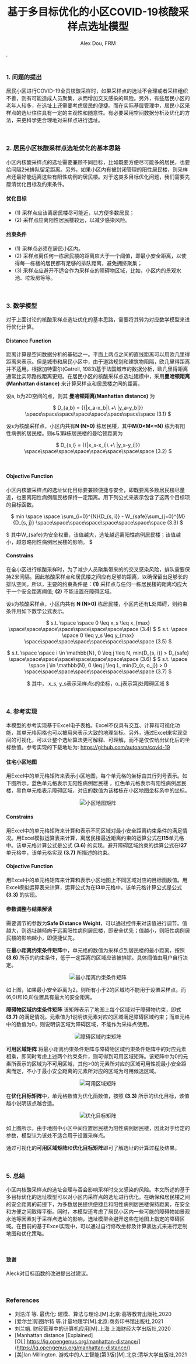 
<center>

# 基于多目标优化的小区COVID-19核酸采样点选址模型
Alex Dou, FRM
</center>.

<br>
<br>

### 1. 问题的提出
居民小区进行COVID-19全员核酸采样时，如果采样点的选址不合理或者采样组织不善，则有可能造成人员聚集，从而增加交叉感染的风险。另外，有些居民小区的老年人较多，在选址上还需要考虑居民的便捷。而在实际基层管理中，居民小区采样点的选址往往具有一定的主观性和随意性。有必要采用空间数据分析及优化的方法，来更科学更合理地对采样点进行选址。

<br>

### 2. 居民小区核酸采样点选址优化的基本思路
小区内核酸采样点的选址需要兼顾不同目标，比如既要方便尽可能多的居民，也要给间隔2米排队留足距离。另外，如果小区内有被封闭管理的阳性居民楼，则采样点还最好能远离这些有阳性病例的居民楼。对于这类多目标优化问题，我们需要先厘清优化目标及约束条件。

#### 优化目标

* (1) 采样点应该离居民楼尽可能近，以方便多数居民；
* (2) 采样点应离阳性居民楼较远，以减少感染风险。

#### 约束条件
* (1) 采样点必须在居民小区内。
* (2) 采样点离任何一栋居民楼的距离应大于一个阈值，即最小安全距离，以使得每一栋楼的居民都有足够的排队距离，避免拥挤聚集；
* (3) 采样点应避开不适合作为采样点的障碍物区域，比如，小区内的景观水池、垃圾房等等。

<br>

### 3. 数学模型
对于上面讨论的核酸采样点选址优化的基本思路，需要将其转为对应数学模型来进行优化计算。

#### Distance Function
距离计算是空间数据分析的基础之一。平面上两点之间的直线距离可以用欧几里得距离来表示。但是城市和居民小区中，由于道路规划和建筑物阻隔，欧几里得距离并不适用。根据加特雷尔(Gatrell, 1983)基于法国城市的数据分析，欧几里得距离通常比实际路线距离更短。在居民小区的核酸采样点选址建模中，采用**曼哈顿距离(Manhattan distance)** 来计算采样点和居民楼之间的距离。

设a, b为2D空间的点，则其 **曼哈顿距离(Manhattan distance)** 为
<center>

$
D_{a,b} = {{|x_a-x_b|\ +\ |y_a-y_b|}}
\space\space\space\space\space\space\space\space (3.1)
$
</center>

设s为核酸采样点，小区内共有**N (N>0)** 栋居民楼，其中**M(0<M<=N)** 栋为有阳性病例的居民楼。则**s**与第**i**栋居民楼的曼哈顿距离为
<center>

$
D_{s,i} = {{|x_s-x_i|\ +\ |y_s-y_i|}}
\space\space\space\space\space\space\space\space (3.2)
$

</center>
<br>

#### Objective Function
小区内核酸采样点的选址优化目标要兼顾便捷与安全，即既要离多数居民楼尽量近，也要离阳性病例居民楼保持一定距离。用下列公式来表示包含了这两个目标项的目标函数。
<center>

$
min \space \space \sum_{i=0}^{N}{D_{s, i}} - W_{safe}\sum_{j=0}^{M}{D_{s, j}}
\space\space\space\space\space\space\space\space (3.3)
$

</center>

$
其中W_{safe}为安全权重，该值越大，选址越远离阳性病例居民楼；该值越小，越忽略阳性病例居民楼的影响。
$
<br>
#### Constrains
在全小区进行核酸采样时，为了减少人员聚集带来的的交叉感染风险，排队需要保持2米间隔。因此核酸采样点和居民楼之间应有足够的距离，以确保留出足够长的排队空间。所以，主要的约束条件是：**(1)** 采样点与任何一栋居民楼的距离均应大于一个安全距离阈值; **(2)** 不能设置在障碍区域。

设s为核酸采样点，小区内共有 **N (N>0)** 栋居民楼，小区内还有**L**处障碍，则约束条件用如下数学公式表示。

<center>

$
  s.t. \space \space 0 \leq x_s \leq x_{max}
  \space\space\space\space\space\space\space\space (3.4)
$
$
  s.t. \space \space 0 \leq y_s \leq y_{max}
  \space\space\space\space\space\space\space\space (3.5)
$

$
  s.t. \space \space i \in 	\mathbb{N}, 0 \leq j \leq N, min(D_{s, i}) > D_{safe}
  \space\space\space\space\space\space\space\space (3.6)
$
$
  s.t. \space \space j \in \mathbb{N}, 0 \leq j \leq L, min(D_{s, o_j}) > 0
  \space\space\space\space\space\space\space\space (3.7)
$

$
 其中， x_s, y_s表示采样点s的坐标，o_j表示第j处障碍区域
$

</center>

<br>

### 4. 参考实现
本模型的参考实现基于Excel电子表格。Excel不仅具有交互、计算和可视化功能，其单元格网格也可以被用来表示大致的地理坐标。另外，通过Excel来实现空间的可视化，可以让整个选址算法更可解释、可理解，而不是仅仅给出优化后的坐标数值。参考实现的下载地址为: https://github.com/autoasm/covid-19

#### 住宅小区地图
用Excel中的单元格矩阵来表示小区地图，每个单元格的坐标由其行列号表示。如下图所示。蓝色单元格表示无阳性病例居民楼 ，红色单元格表示有阳性病例居民楼，黑色单元格表示障碍区域，对应的数值为该楼栋在小区地图坐标系中的坐标。

<center>


![小区地图矩阵](../images/map.png "小区地图矩阵")
</center>

#### Constrains
用Excel中的单元格矩阵来计算和表示不同区域对最小安全距离约束条件的满足情况。用Excel模拟运算表来计算，离居民楼最近距离约束的运算公式在**I15**单元格中。该单元格计算公式是公式 **(3.6)** 的实现。避开障碍区域约束的运算公式在**I27**单元格中，该单元格实现 **(3.7)** 所描述的约束。

#### Objective Function
用Excel中的单元格矩阵来计算和表示小区地图上不同区域对应的目标函数值。用Excel模拟运算表来计算，运算公式为在**I3**单元格中。该单元格计算公式是公式 **(3.3)** 的实现。

#### 参数调整与结果解读
需要调节的参数为**Safe Distance Weight**，可以通过控件来对该值进行调节。值越大，则选址越倾向于远离阳性病例居民楼，即安全优先；值越小，则阳性病例居民楼的影响越小，即便捷优先。

在**最小距离约束条件矩阵**中，单元格的数值为采样点到居民楼的最小距离，按照 **(3.6)** 所示的约束条件，低于一定距离的区域应该被排除。具体阈值由用户自行决定。
<center>

![最小距离约束条件矩阵](../images/constrain.png "最小距离约束条件矩阵")

</center>

如上图，如果最小安全距离为2，则所有小于2的区域均不能用于设置采样点。而(6,0)和(0,8)位置具有最大的安全距离。

**障碍物区域约束条件矩阵**
该矩阵表示了地图上每个区域对于障碍物约束，即式 **(3.7)** 的满足情况。元素值为1说明该元素对应的区域满足障碍区域约束；而单元格中的数值为0，则说明该区域为障碍区域，不能作为采样点使用。

<center>

![障碍区域约束矩阵](../images/constrain_obstacle.png "障碍区域约束矩阵")


</center>


**可用区域矩阵**
将最小距离约束条件矩阵与障碍物区域约束条件矩阵中的对应元素相乘，即同时考虑上述两个约束条件，则可得到可用区域矩阵。该矩阵中为0的元素所表示的区域为不可用区域，其他>0的元素所对应的区域可用性视最小安全距离而定，不小于最小安全距离的元素所对应的区域为可用候选区域。

<center>

![可用区域矩阵](../images/available_sites.png "可用区域矩阵矩阵")

</center>

在**优化目标矩阵**中，单元格数值为优化函数值，按照 **(3.3)** 所示的优化目标，该值越小说明该点越合适。

<center>

![优化目标矩阵](../images/objective.png "优化目标矩阵")
</center>


如上图所示，由于地图中小区中间位置居民楼为阳性病例居民楼，因此对于给定的参数，模型认为该处不适合用于设置采样点。

通过可视化的**可用区域矩阵**和**优化目标矩阵**即可了解选址的计算过程及结果。

<br>

### 5. 总结
小区内核酸采样点的选址合理与否会影响采样时交叉感染的风险。本文所述的基于多目标优化的选址模型可以对小区内采样点的选址进行优化。在确保和居民楼之间的安全距离的前提下，为多数居民提供便捷且和阳性病例居民楼保持距离，在安全和方便之间取得平衡。同时，本模型还考虑了居民小区内一些可能的障碍物如景观水池等因素对于采样点选址的影响，选址模型会避开这些在地图上指定的障碍区域。在目前的基于Excel实现中，可以通过自行修改坐标及计算表达式来进行定制地图和优化策略。

<br>

#### 致谢
Aleck对目标函数的改进提出过建议。

<br>

### References
* 刘浩洋 等. 最优化: 建模、算法与理论.[M].北京:高等教育出版社,2020
* [爱尔兰]斯图尔特 等.计量地理学[M].北京:商务印书馆出版社,2021
* 刘兰娟. 财经管理中的计算机应用[M].上海:上海财经大学出版社,2020
* [Manhattan distance [Explained][OL].https://iq.opengenus.org/manhattan-distance/](https://iq.opengenus.org/manhattan-distance/)
* [美]Ian Millington. 游戏中的人工智能(第3版)[M].北京:清华大学出版社,2021
